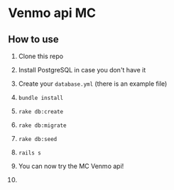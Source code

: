 # Venmo api MC

## How to use

1. Clone this repo
2. Install PostgreSQL in case you don't have it
3. Create your `database.yml` (there is an example file)
4. `bundle install`
6. `rake db:create`
7. `rake db:migrate`
8. `rake db:seed`
9. `rails s`
11. You can now try the MC Venmo api!

12. 
